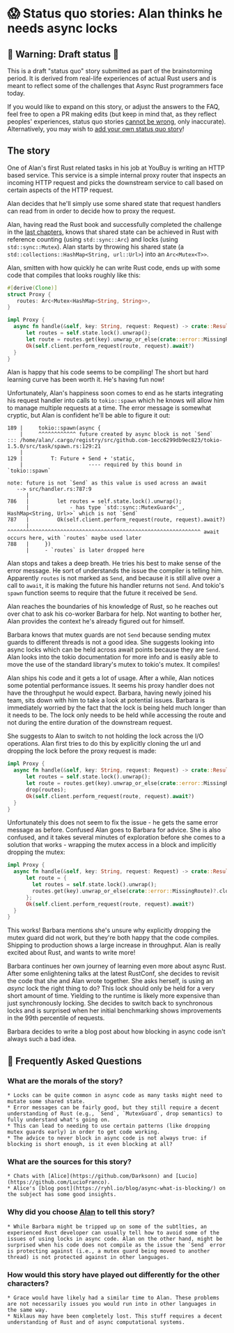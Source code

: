 # 😱 Status quo stories: Alan thinks he needs async locks

## 🚧 Warning: Draft status 🚧

This is a draft "status quo" story submitted as part of the brainstorming period. It is derived from real-life experiences of actual Rust users and is meant to reflect some of the challenges that Async Rust programmers face today.

If you would like to expand on this story, or adjust the answers to the FAQ, feel free to open a PR making edits (but keep in mind that, as they reflect peoples' experiences, status quo stories [cannot be wrong], only inaccurate). Alternatively, you may wish to [add your own status quo story][htvsq]!

## The story

One of Alan's first Rust related tasks in his job at YouBuy is writing an HTTP based service. This service is a simple internal proxy router that inspects an incoming HTTP request and picks the downstream service to call based on certain aspects of the HTTP request.

Alan decides that he'll simply use some shared state that request handlers can read from in order to decide how to proxy the request.

Alan, having read the Rust book and successfully completed the challenge in the [last chapters](https://doc.rust-lang.org/book/ch20-02-multithreaded.html), knows that shared state can be achieved in Rust with reference counting (using `std::sync::Arc`) and locks (using `std::sync::Mutex`). Alan starts by throwing his shared state (a `std::collections::HashMap<String, url::Url>`) into an `Arc<Mutex<T>>`.

Alan, smitten with how quickly he can write Rust code, ends up with some code that compiles that looks roughly like this:

```rust 
#[derive(Clone)]
struct Proxy {
   routes: Arc<Mutex<HashMap<String, String>>,
}

impl Proxy {
  async fn handle(&self, key: String, request: Request) -> crate::Result<Response> {
      let routes = self.state.lock().unwrap();
      let route = routes.get(key).unwrap_or_else(crate::error::MissingRoute)?;
      Ok(self.client.perform_request(route, request).await?)
  }
}
```

Alan is happy that his code seems to be compiling! The short but hard learning curve has been worth it. He's having fun now!

Unfortunately, Alan's happiness soon comes to end as he starts integrating his request handler into calls to `tokio::spawn` which he knows will allow him to manage multiple requests at a time. The error message is somewhat cryptic, but Alan is confident he'll be able to figure it out:

```
189 |     tokio::spawn(async {
    |     ^^^^^^^^^^^^ future created by async block is not `Send`
::: /home/alan/.cargo/registry/src/github.com-1ecc6299db9ec823/tokio-1.5.0/src/task/spawn.rs:129:21
    |
129 |         T: Future + Send + 'static,
    |                     ---- required by this bound in `tokio::spawn`

note: future is not `Send` as this value is used across an await
   --> src/handler.rs:787:9
      |
786   |         let routes = self.state.lock().unwrap();
      |             - has type `std::sync::MutexGuard<'_, HashMap<String, Url>>` which is not `Send`
787   |         Ok(self.client.perform_request(route, request).await?)
      |         ^^^^^^^^^^^^^^^^^^^^^^^^^^^^^^^^^^^^^^^^^^^^^^^^^^^^^^^^^^^^^^ await occurs here, with `routes` maybe used later
788   |     })
      |     - `routes` is later dropped here
```

Alan stops and takes a deep breath. He tries his best to make sense of the error message. He sort of understands the issue the compiler is telling him. Apparently `routes` is not marked as `Send`, and because it is still alive over a call to `await`, it is making the future his handler returns not `Send`. And tokio's `spawn` function seems to require that the future it received be `Send`. 

Alan reaches the boundaries of his knowledge of Rust, so he reaches out over chat to ask his co-worker Barbara for help. Not wanting to bother her, Alan provides the context he's already figured out for himself.

Barbara knows that mutex guards are not `Send` because sending mutex guards to different threads is not a good idea. She suggests looking into async locks which can be held across await points because they are `Send`. Alan looks into the tokio documentation for more info and is easily able to move the use of the standard library's mutex to tokio's mutex. It compiles!

Alan ships his code and it gets a lot of usage. After a while, Alan notices some potential performance issues. It seems his proxy handler does not have the throughput he would expect. Barbara, having newly joined his team, sits down with him to take a look at potential issues. Barbara is immediately worried by the fact that the lock is being held much longer than it needs to be. The lock only needs to be held while accessing the route and not during the entire duration of the downstream request.

She suggests to Alan to switch to not holding the lock across the I/O operations. Alan first tries to do this by explicitly cloning the url and dropping the lock before the proxy request is made:

```rust
impl Proxy {
  async fn handle(&self, key: String, request: Request) -> crate::Result<Response> {
      let routes = self.state.lock().unwrap();
      let route = routes.get(key).unwrap_or_else(crate::error::MissingRoute)?.clone();
      drop(routes);
      Ok(self.client.perform_request(route, request).await?)
  }
}
```

Unfortunately this does not seem to fix the issue - he gets the same error message as before. Confused Alan goes to Barbara for advice. She is also confused, and it takes several minutes of exploration before she comes to a solution that works - wrapping the mutex access in a block and implicitly dropping the mutex:

```rust
impl Proxy {
  async fn handle(&self, key: String, request: Request) -> crate::Result<Response> {
      let route = {
        let routes = self.state.lock().unwrap();
        routes.get(key).unwrap_or_else(crate::error::MissingRoute)?.clone()
      };
      Ok(self.client.perform_request(route, request).await?)
  }
}
```

This works! Barbara mentions she's unsure why explicitly dropping the mutex guard did not work, but they're both happy that the code compiles. Shipping to production shows a large increase in throughput. Alan is really excited about Rust, and wants to write more!

Barbara continues her own journey of learning even more about async Rust. After some enlightening talks at the latest RustConf, she decides to revisit the code that she and Alan wrote together. She asks herself, is using an *async* lock the right thing to do? This lock should only be held for a very short amount of time. Yielding to the runtime is likely more expensive than just synchronously locking. She decides to switch back to synchronous locks and is surprised when her initial benchmarking shows improvements in the 99th percentile of requests.

Barbara decides to write a blog post about how blocking in async code isn't always such a bad idea. 

## 🤔 Frequently Asked Questions

### **What are the morals of the story?**
    * Locks can be quite common in async code as many tasks might need to mutate some shared state.
    * Error messages can be fairly good, but they still require a decent understanding of Rust (e.g., `Send`, `MutexGuard`, drop semantics) to fully understand what's going on.
    * This can lead to needing to use certain patterns (like dropping mutex guards early) in order to get code working.
    * The advice to never block in async code is not always true: if blocking is short enough, is it even blocking at all?
### **What are the sources for this story?**
    * Chats with [Alice](https://github.com/Darksonn) and [Lucio](https://github.com/LucioFranco).
    * Alice's [blog post](https://ryhl.io/blog/async-what-is-blocking/) on the subject has some good insights.
### **Why did you choose [Alan](../characters/alan.md) to tell this story?**
    * While Barbara might be tripped up on some of the subtlties, an experienced Rust developer can usually tell how to avoid some of the issues of using locks in async code. Alan on the other hand, might be surprised when his code does not compile as the issue the `Send` error is protecting against (i.e., a mutex guard being moved to another thread) is not protected against in other languages.
### **How would this story have played out differently for the other characters?**
    * Grace would have likely had a similar time to Alan. These problems are not necessarily issues you would run into in other languages in the same way.
    * Niklaus may have been completely lost. This stuff requires a decent understanding of Rust and of async computational systems.

[character]: ../characters.md
[status quo stories]: ./status_quo.md
[Alan]: ../characters/alan.md
[Grace]: ../characters/grace.md
[Niklaus]: ../characters/niklaus.md
[Barbara]: ../characters/barbara.md
[htvsq]: ../how_to_vision/status_quo.md
[cannot be wrong]: ../how_to_vision/comment.md#comment-to-understand-or-improve-not-to-negate-or-dissuade
